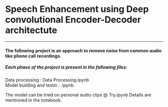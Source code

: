 # Speech Enhancement using Deep convolutional Encoder-Decoder architectute
---
#### The following project is an approach to remove noise from common audio like phone call recordings.

##### Each phase of the project is present in the following files:
Data processing : Data Processing.ipynb   
Model building and testin : .ipynb


The model can be tried on personal audio clips @ Try.ipynb
Details are mentioned in the notebook.
